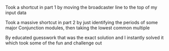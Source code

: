 Took a shortcut in part 1 by moving the broadcaster line to the top of my input data

Took a massive shortcut in part 2 by just identifying the periods of some major Conjunction modules, then taking the lowest common multiple  

By educated guesswork that was the exact solution and I instantly solved it which took some of the fun and challenge out